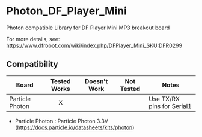 Photon_DF_Player_Mini
=====================

Photon compatible Library for DF Player Mini MP3 breakout board

For more details, see: https://www.dfrobot.com/wiki/index.php/DFPlayer_Mini_SKU:DFR0299 

<!-- START COMPATIBILITY TABLE -->

## Compatibility

Board               | Tested Works | Doesn't Work | Not Tested  | Notes
----------------- | :----------: | :----------: | :---------: | -----
Particle Photon  |       X      |             |             | Use TX/RX pins for Serial1

 
  * Particle Photon : Particle Photon 3.3V (https://docs.particle.io/datasheets/kits/photon)

<!-- END COMPATIBILITY TABLE -->
